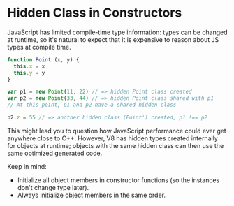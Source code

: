 # Hidden Class in Constructors

JavaScript has limited compile-time type information: types can be changed at runtime, so it's natural to expect that it is expensive to reason about JS types at compile time.

```js
function Point (x, y) {
  this.x = x
  this.y = y
}

var p1 = new Point(11, 22) // => hidden Point class created
var p2 = new Point(33, 44) // => hidden Point class shared with p1
// At this point, p1 and p2 have a shared hidden class

p2.z = 55 // => another hidden class (Point') created, p1 !== p2
```

This might lead you to question how JavaScript performance could ever get anywhere close to C++. However, V8 has hidden types created internally for objects at runtime; objects with the same hidden class can then use the same optimized generated code.

Keep in mind:

- Initialize all object members in constructor functions (so the instances don't change type later).
- Always initialize object members in the same order.

